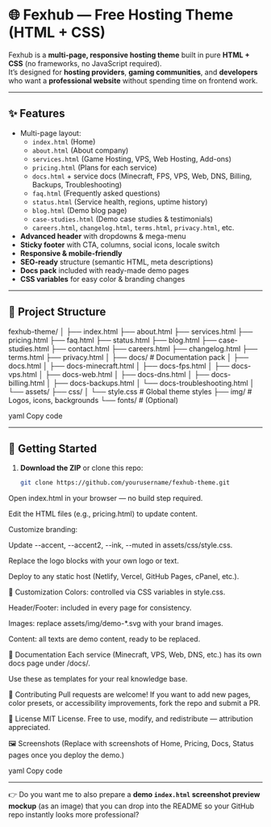 # 🌐 Fexhub — Free Hosting Theme (HTML + CSS)

Fexhub is a **multi-page, responsive hosting theme** built in pure **HTML + CSS** (no frameworks, no JavaScript required).  
It’s designed for **hosting providers**, **gaming communities**, and **developers** who want a **professional website** without spending time on frontend work.

---

## ✨ Features

- Multi-page layout:
  - `index.html` (Home)
  - `about.html` (About company)
  - `services.html` (Game Hosting, VPS, Web Hosting, Add-ons)
  - `pricing.html` (Plans for each service)
  - `docs.html` + service docs (Minecraft, FPS, VPS, Web, DNS, Billing, Backups, Troubleshooting)
  - `faq.html` (Frequently asked questions)
  - `status.html` (Service health, regions, uptime history)
  - `blog.html` (Demo blog page)
  - `case-studies.html` (Demo case studies & testimonials)
  - `careers.html`, `changelog.html`, `terms.html`, `privacy.html`, etc.
- **Advanced header** with dropdowns & mega-menu
- **Sticky footer** with CTA, columns, social icons, locale switch
- **Responsive & mobile-friendly**
- **SEO-ready** structure (semantic HTML, meta descriptions)
- **Docs pack** included with ready-made demo pages
- **CSS variables** for easy color & branding changes

---

## 📂 Project Structure

fexhub-theme/
│
├── index.html
├── about.html
├── services.html
├── pricing.html
├── faq.html
├── status.html
├── blog.html
├── case-studies.html
├── contact.html
├── careers.html
├── changelog.html
├── terms.html
├── privacy.html
│
├── docs/ # Documentation pack
│ ├── docs.html
│ ├── docs-minecraft.html
│ ├── docs-fps.html
│ ├── docs-vps.html
│ ├── docs-web.html
│ ├── docs-dns.html
│ ├── docs-billing.html
│ ├── docs-backups.html
│ └── docs-troubleshooting.html
│
└── assets/
├── css/
│ └── style.css # Global theme styles
├── img/ # Logos, icons, backgrounds
└── fonts/ # (Optional)

yaml
Copy code

---

## 🚀 Getting Started

1. **Download the ZIP** or clone this repo:
   ```bash
   git clone https://github.com/yourusername/fexhub-theme.git
Open index.html in your browser — no build step required.

Edit the HTML files (e.g., pricing.html) to update content.

Customize branding:

Update --accent, --accent2, --ink, --muted in assets/css/style.css.

Replace the logo blocks with your own logo or text.

Deploy to any static host (Netlify, Vercel, GitHub Pages, cPanel, etc.).

🎨 Customization
Colors: controlled via CSS variables in style.css.

Header/Footer: included in every page for consistency.

Images: replace assets/img/demo-*.svg with your brand images.

Content: all texts are demo content, ready to be replaced.

📖 Documentation
Each service (Minecraft, VPS, Web, DNS, etc.) has its own docs page under /docs/.

Use these as templates for your real knowledge base.

🤝 Contributing
Pull requests are welcome!
If you want to add new pages, color presets, or accessibility improvements, fork the repo and submit a PR.

📜 License
MIT License.
Free to use, modify, and redistribute — attribution appreciated.

🖼️ Screenshots
(Replace with screenshots of Home, Pricing, Docs, Status pages once you deploy the demo.)

yaml
Copy code

---

👉 Do you want me to also prepare a **demo `index.html` screenshot preview mockup** (as an image) that you can drop into the README so your GitHub repo instantly looks more professional?





